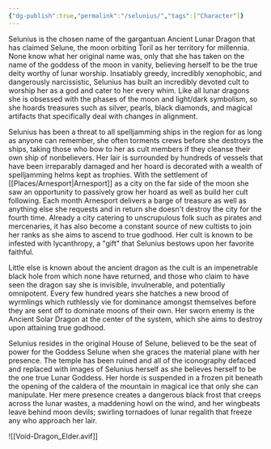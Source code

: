 ```yaml
---
{"dg-publish":true,"permalink":"/selunius/","tags":["Character"]}
---
```


Selunius is the chosen name of the gargantuan Ancient Lunar Dragon that has claimed Selune, the moon orbiting Toril as her territory for millennia.  None know what her original name was, only that she has taken on the name of the goddess of the moon in vanity, believing herself to be the true deity worthy of lunar worship.  Insatiably greedy, incredibly xenophobic, and dangerously narcissistic, Selunius has built an incredibly devoted cult to worship her as a god and cater to her every whim.  Like all lunar dragons she is obsessed with the phases of the moon and light/dark symbolism, so she hoards treasures such as silver, pearls, black diamonds, and magical artifacts that specifically deal with changes in alignment.  

Selunius has been a threat to all spelljamming ships in the region for as long as anyone can remember, she often torments crews before she destroys the ships, taking those who bow to her as cult members if they cleanse their own ship of nonbelievers.  Her lair is surrounded by hundreds of vessels that have been irreparably damaged and her hoard is decorated with a wealth of spelljamming helms kept as trophies.  With the settlement of [[Places/Arnesport\|Arnesport]] as a city on the far side of the moon she saw an opportunity to passively grow her hoard as well as build her cult following.  Each month Arnesport delivers a barge of treasure as well as anything else she requests and in return she doesn't destroy the city for the fourth time.  Already a city catering to unscrupulous folk such as pirates and mercenaries, it has also become a constant source of new cultists to join her ranks as she aims to ascend to true godhood.  Her cult is known to be infested with lycanthropy, a "gift" that Selunius bestows upon her favorite faithful.  

Little else is known about the ancient dragon as the cult is an impenetrable black hole from which none have returned, and those who claim to have seen the dragon say she is invisible, invulnerable, and potentially omnipotent.  Every few hundred years she hatches a new brood of wyrmlings which ruthlessly vie for dominance amongst themselves before they are sent off to dominate moons of their own.  Her sworn enemy is the Ancient Solar Dragon at the center of the system, which she aims to destroy upon attaining true godhood.  

Selunius resides in the original House of Selune, believed to be the seat of power for the Goddess Selune when she graces the material plane with her presence.  The temple has been ruined and all of the iconography defaced and replaced with images of Selunius herself as she believes herself to be the one true Lunar Goddess.  Her horde is suspended in a frozen pit beneath the opening of the caldera of the mountain in magical ice that only she can manipulate.  Her mere presence creates a dangerous black frost that creeps across the lunar wastes, a maddening howl on the wind, and her wingbeats leave behind moon devils; swirling tornadoes of lunar regalith that freeze any who approach her lair.  

![[Void-Dragon_Elder.avif]]
